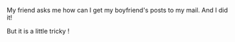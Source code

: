 My friend asks me how can I get my boyfriend's posts to my mail. And I did it!

But it is a little tricky !
